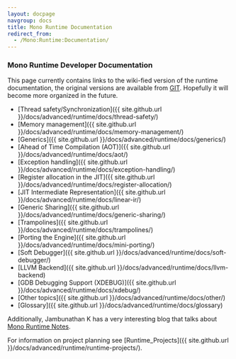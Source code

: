 ```yaml
---
layout: docpage
navgroup: docs
title: Mono Runtime Documentation
redirect_from:
  - /Mono:Runtime:Documentation/
---
```


### Mono Runtime Developer Documentation

This page currently contains links to the wiki-fied version of the runtime documentation, the original versions are available from [GIT](https://github.com/mono/mono/tree/master/docs). Hopefully it will become more organized in the future.

-   [Thread safety/Synchronization]({{ site.github.url }}/docs/advanced/runtime/docs/thread-safety/)
-   [Memory management]({{ site.github.url }}/docs/advanced/runtime/docs/memory-management/)
-   [Generics]({{ site.github.url }}/docs/advanced/runtime/docs/generics/)
-   [Ahead of Time Compilation (AOT)]({{ site.github.url }}/docs/advanced/runtime/docs/aot/)
-   [Exception handling]({{ site.github.url }}/docs/advanced/runtime/docs/exception-handling/)
-   [Register allocation in the JIT]({{ site.github.url }}/docs/advanced/runtime/docs/register-allocation/)
-   [JIT Intermediate Representation]({{ site.github.url }}/docs/advanced/runtime/docs/linear-ir/)
-   [Generic Sharing]({{ site.github.url }}/docs/advanced/runtime/docs/generic-sharing/)
-   [Trampolines]({{ site.github.url }}/docs/advanced/runtime/docs/trampolines/)
-   [Porting the Engine]({{ site.github.url }}/docs/advanced/runtime/docs/mini-porting/)
-   [Soft Debugger]({{ site.github.url }}/docs/advanced/runtime/docs/soft-debugger/)
-   [LLVM Backend]({{ site.github.url }}/docs/advanced/runtime/docs/llvm-backend)
-   [GDB Debugging Support (XDEBUG)]({{ site.github.url }}/docs/advanced/runtime/docs/xdebug/)
-   [Other topics]({{ site.github.url }}/docs/advanced/runtime/docs/other/)
-   [Glossary]({{ site.github.url }}/docs/advanced/runtime/docs/glossary)

Additionally, Jambunathan K has a very interesting blog that talks about [Mono Runtime Notes](http://monoruntime.wordpress.com/).

For information on project planning see [Runtime\_Projects]({{ site.github.url }}/docs/advanced/runtime/runtime-projects/).

